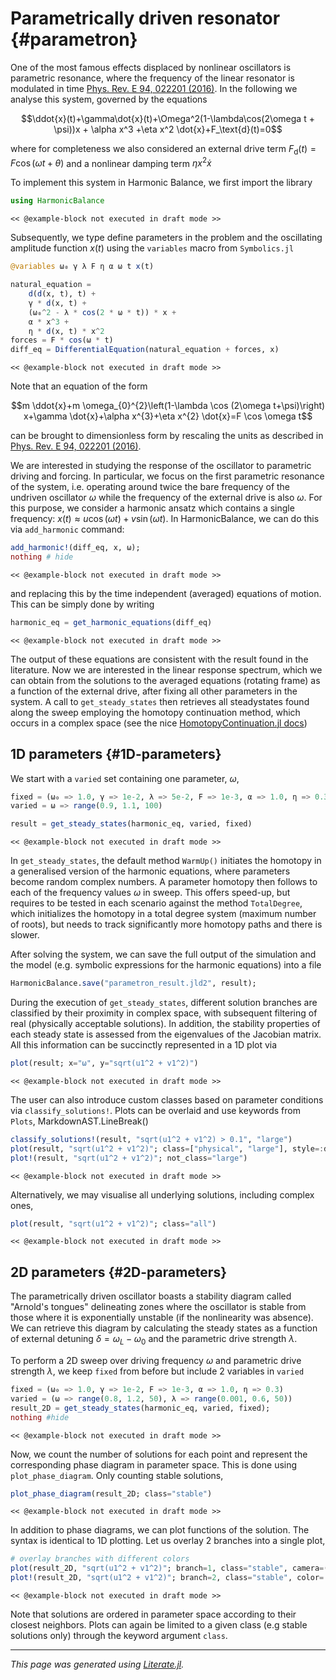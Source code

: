 


# Parametrically driven resonator {#parametron}

One of the most famous effects displaced by nonlinear oscillators is parametric resonance, where the frequency of the linear resonator is modulated in time [Phys. Rev. E 94, 022201 (2016)](https://doi.org/10.1103/PhysRevE.94.022201). In the following we analyse this system, governed by the equations

$$\ddot{x}(t)+\gamma\dot{x}(t)+\Omega^2(1-\lambda\cos(2\omega t + \psi))x + \alpha x^3 +\eta x^2 \dot{x}+F_\text{d}(t)=0$$

where for completeness we also considered an external drive term $F_\text{d}(t)=F\cos(\omega t + \theta)$ and a nonlinear damping term $\eta x^2 \dot{x}$

To implement this system in Harmonic Balance, we first import the library

```julia
using HarmonicBalance
```


```
<< @example-block not executed in draft mode >>
```


Subsequently, we type define parameters in the problem and the oscillating amplitude function $x(t)$ using the `variables` macro from `Symbolics.jl`

```julia
@variables ω₀ γ λ F η α ω t x(t)

natural_equation =
    d(d(x, t), t) +
    γ * d(x, t) +
    (ω₀^2 - λ * cos(2 * ω * t)) * x +
    α * x^3 +
    η * d(x, t) * x^2
forces = F * cos(ω * t)
diff_eq = DifferentialEquation(natural_equation + forces, x)
```


```
<< @example-block not executed in draft mode >>
```


Note that an equation of the form

$$m \ddot{x}+m \omega_{0}^{2}\left(1-\lambda \cos (2\omega t+\psi)\right) x+\gamma \dot{x}+\alpha x^{3}+\eta x^{2} \dot{x}=F \cos \omega t$$

can be brought to dimensionless form by rescaling the units as described in [Phys. Rev. E 94, 022201 (2016)](https://doi.org/10.1103/PhysRevE.94.022201).

We are interested in studying the response of the oscillator to parametric driving and forcing. In particular, we focus on the first parametric resonance of the system, i.e. operating around twice the bare frequency of the undriven oscillator $\omega$ while the frequency of the external drive is also $\omega$. For this purpose, we consider a harmonic ansatz which contains a single frequency: $x(t)\approx u\cos(\omega t)+v\sin(\omega t)$. In HarmonicBalance, we can do this via `add_harmonic` command:

```julia
add_harmonic!(diff_eq, x, ω);
nothing # hide
```


```
<< @example-block not executed in draft mode >>
```


and replacing this by the time independent (averaged) equations of motion. This can be simply done by writing

```julia
harmonic_eq = get_harmonic_equations(diff_eq)
```


```
<< @example-block not executed in draft mode >>
```


The output of these equations are consistent with the result found in the literature. Now we are interested in the linear response spectrum, which we can obtain from the solutions to the averaged equations (rotating frame) as a function of the external drive, after fixing all other parameters in the system. A call to `get_steady_states` then retrieves all steadystates found along the sweep employing the homotopy continuation method, which occurs in a complex space (see the nice [HomotopyContinuation.jl docs](https://www.juliahomotopycontinuation.org))

## 1D parameters {#1D-parameters}

We start with a `varied` set containing one parameter, $\omega$,

```julia
fixed = (ω₀ => 1.0, γ => 1e-2, λ => 5e-2, F => 1e-3, α => 1.0, η => 0.3)
varied = ω => range(0.9, 1.1, 100)

result = get_steady_states(harmonic_eq, varied, fixed)
```


```
<< @example-block not executed in draft mode >>
```


In `get_steady_states`, the default method `WarmUp()` initiates the homotopy in a generalised version of the harmonic equations, where parameters become random complex numbers. A parameter homotopy then follows to each of the frequency values $\omega$ in sweep. This offers speed-up, but requires to be tested in each scenario against the method `TotalDegree`, which initializes the homotopy in a total degree system (maximum number of roots), but needs to track significantly more homotopy paths and there is slower.

After solving the system, we can save the full output of the simulation and the model (e.g. symbolic expressions for the harmonic equations) into a file

```julia
HarmonicBalance.save("parametron_result.jld2", result);
```


During the execution of `get_steady_states`, different solution branches are classified by their proximity in complex space, with subsequent filtering of real (physically acceptable solutions). In addition, the stability properties of each steady state is assessed from the eigenvalues of the Jacobian matrix. All this information can be succinctly represented in a 1D plot via

```julia
plot(result; x="ω", y="sqrt(u1^2 + v1^2)")
```


```
<< @example-block not executed in draft mode >>
```


The user can also introduce custom classes based on parameter conditions via `classify_solutions!`. Plots can be overlaid and use keywords from `Plots`,
MarkdownAST.LineBreak()



```julia
classify_solutions!(result, "sqrt(u1^2 + v1^2) > 0.1", "large")
plot(result, "sqrt(u1^2 + v1^2)"; class=["physical", "large"], style=:dash)
plot!(result, "sqrt(u1^2 + v1^2)"; not_class="large")
```


```
<< @example-block not executed in draft mode >>
```


Alternatively, we may visualise all underlying solutions, including complex ones,

```julia
plot(result, "sqrt(u1^2 + v1^2)"; class="all")
```


```
<< @example-block not executed in draft mode >>
```


## 2D parameters {#2D-parameters}

The parametrically driven oscillator boasts a stability diagram called &quot;Arnold&#39;s tongues&quot; delineating zones where the oscillator is stable from those where it is exponentially unstable (if the nonlinearity was absence).  We can retrieve this diagram by calculating the steady states as a function of external detuning $\delta=\omega_L-\omega_0$ and the parametric drive strength $\lambda$.

To perform a 2D sweep over driving frequency $\omega$ and parametric drive strength $\lambda$, we keep `fixed` from before but include 2 variables in `varied`

```julia
fixed = (ω₀ => 1.0, γ => 1e-2, F => 1e-3, α => 1.0, η => 0.3)
varied = (ω => range(0.8, 1.2, 50), λ => range(0.001, 0.6, 50))
result_2D = get_steady_states(harmonic_eq, varied, fixed);
nothing #hide
```


```
<< @example-block not executed in draft mode >>
```


Now, we count the number of solutions for each point and represent the corresponding phase diagram in parameter space. This is done using `plot_phase_diagram`. Only counting stable solutions,

```julia
plot_phase_diagram(result_2D; class="stable")
```


```
<< @example-block not executed in draft mode >>
```


In addition to phase diagrams, we can plot functions of the solution. The syntax is identical to 1D plotting. Let us overlay 2 branches into a single plot,

```julia
# overlay branches with different colors
plot(result_2D, "sqrt(u1^2 + v1^2)"; branch=1, class="stable", camera=(60, -40))
plot!(result_2D, "sqrt(u1^2 + v1^2)"; branch=2, class="stable", color=:red)
```


```
<< @example-block not executed in draft mode >>
```


Note that solutions are ordered in parameter space according to their closest neighbors. Plots can again be limited to a given class (e.g stable solutions only) through the keyword argument `class`.


---


_This page was generated using [Literate.jl](https://github.com/fredrikekre/Literate.jl)._
